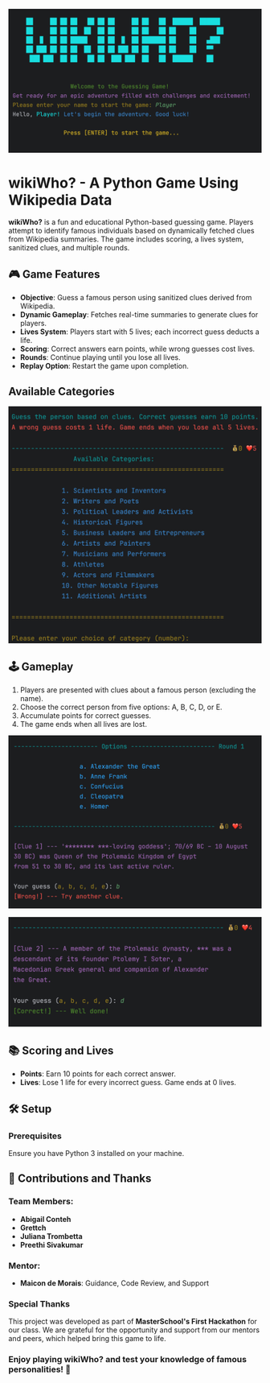 ![Game Screenshot](assets/Screenshot_start_screen.png)


# wikiWho? - A Python Game Using Wikipedia Data

**wikiWho?** is a fun and educational Python-based guessing game. Players attempt to identify famous individuals based on dynamically fetched clues from Wikipedia summaries. The game includes scoring, a lives system, sanitized clues, and multiple rounds.


## 🎮 Game Features

- **Objective**: Guess a famous person using sanitized clues derived from Wikipedia.
- **Dynamic Gameplay**: Fetches real-time summaries to generate clues for players.
- **Lives System**: Players start with 5 lives; each incorrect guess deducts a life.
- **Scoring**: Correct answers earn points, while wrong guesses cost lives.
- **Rounds**: Continue playing until you lose all lives.
- **Replay Option**: Restart the game upon completion.


## Available Categories

![Game Screenshot](assets/Screenshot_available_categories.png)


## 🕹️ Gameplay

1. Players are presented with clues about a famous person (excluding the name).
2. Choose the correct person from five options: A, B, C, D, or E.
3. Accumulate points for correct guesses.
4. The game ends when all lives are lost.


![Game Screenshot](assets/Screenshot_wrong_guess.png)  


![Game Screenshot](assets/Screenshot_correct_guess.png) 


## 📚 Scoring and Lives

- **Points**: Earn 10 points for each correct answer.
- **Lives**: Lose 1 life for every incorrect guess. Game ends at 0 lives.

## 🛠️ Setup

### Prerequisites

Ensure you have Python 3 installed on your machine.


## 🙌 Contributions and Thanks  

### Team Members:

- **Abigail Conteh** 
- **Grettch**
- **Juliana Trombetta**  
- **Preethi Sivakumar**  

### Mentor:  

- **Maicon de Morais**: Guidance, Code Review, and Support  


### Special Thanks  

This project was developed as part of **MasterSchool's First Hackathon** for our class. We are grateful for the opportunity and support from our mentors and peers, which helped bring this game to life.


### Enjoy playing wikiWho? and test your knowledge of famous personalities! 🎉


